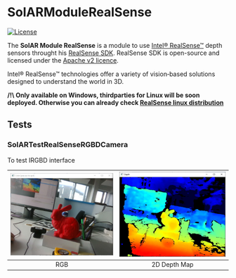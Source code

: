 # SolARModuleRealSense

[![License](https://img.shields.io/github/license/SolARFramework/SolARModuleOpencv?style=flat-square&label=License)](https://www.apache.org/licenses/LICENSE-2.0)

The **SolAR Module RealSense** is a module to use [ Intel® RealSense™](https://www.intelrealsense.com/) depth sensors throught his [RealSense SDK](https://www.intelrealsense.com/sdk-2/). RealSense SDK is open-source and licensed under the [Apache v2 licence](https://www.apache.org/licenses/LICENSE-2.0).

Intel® RealSense™ technologies offer a variety of vision‑based solutions designed to understand the world in 3D.

**/!\ Only available on Windows, thirdparties for Linux will be soon deployed. Otherwise you can already check [RealSense linux distribution](https://github.com/IntelRealSense/librealsense/blob/master/doc/distribution_linux.md)**
## Tests
### SolARTestRealSenseRGBDCamera
To test IRGBD interface


| ![](./tests/SolARTestRealSenseRGBDCamera/realSense_rgb.jpg) | ![](./tests/SolARTestRealSenseRGBDCamera/realSense_2D_depth.jpg) | 
|:-:|:-:|
| RGB | 2D Depth Map |